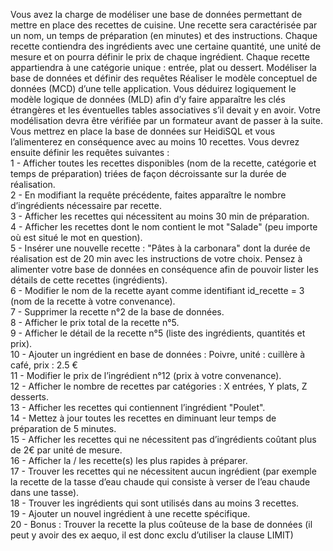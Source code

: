 Vous avez la charge de modéliser une base de données permettant de mettre en place des recettes de cuisine. Une recette sera caractérisée par un nom, un temps de préparation (en minutes) et des instructions. Chaque recette contiendra des ingrédients avec une certaine quantité, une unité de mesure et on pourra définir le prix de chaque ingrédient. Chaque recette appartiendra à une catégorie unique : entrée, plat ou dessert.
Modéliser la base de données et définir des requêtes
Réaliser le modèle conceptuel de données (MCD) d’une telle application. Vous déduirez logiquement le modèle logique de données (MLD) afin d’y faire apparaître les clés étrangères et les éventuelles tables associatives s’il devait y en avoir. Votre modélisation devra être vérifiée par un formateur avant de passer à la suite.
Vous mettrez en place la base de données sur HeidiSQL et vous l’alimenterez en conséquence avec au moins 10 recettes.
Vous devrez ensuite définir les requêtes suivantes :<br>
1 - Afficher toutes les recettes disponibles (nom de la recette, catégorie et temps de préparation) triées de façon décroissante sur la durée de réalisation.<br>
2 - En modifiant la requête précédente, faites apparaître le nombre d’ingrédients nécessaire par recette.<br>
3 - Afficher les recettes qui nécessitent au moins 30 min de préparation.<br>
4 - Afficher les recettes dont le nom contient le mot "Salade" (peu importe où est situé le mot en question).<br>
5 - Insérer une nouvelle recette : "Pâtes à la carbonara" dont la durée de réalisation est de 20 min avec les instructions de votre choix. Pensez à alimenter votre base de données en conséquence afin de pouvoir lister les détails de cette recettes (ingrédients).<br>
6 - Modifier le nom de la recette ayant comme identifiant id_recette = 3 (nom de la recette à votre convenance).<br>
7 - Supprimer la recette n°2 de la base de données.<br>
8 - Afficher le prix total de la recette n°5.<br>
9 - Afficher le détail de la recette n°5 (liste des ingrédients, quantités et prix).<br>
10 - Ajouter un ingrédient en base de données : Poivre, unité : cuillère à café, prix : 2.5 €<br>
11 - Modifier le prix de l’ingrédient n°12 (prix à votre convenance).<br>
12 - Afficher le nombre de recettes par catégories : X entrées, Y plats, Z desserts.<br>
13 - Afficher les recettes qui contiennent l’ingrédient "Poulet".<br>
14 - Mettez à jour toutes les recettes en diminuant leur temps de préparation de 5 minutes.<br>
15 - Afficher les recettes qui ne nécessitent pas d’ingrédients coûtant plus de 2€ par unité de mesure.<br>
16 - Afficher la / les recette(s) les plus rapides à préparer.<br>
17 - Trouver les recettes qui ne nécessitent aucun ingrédient (par exemple la recette de la tasse d’eau chaude qui consiste à verser de l’eau chaude dans une tasse).<br>
18 - Trouver les ingrédients qui sont utilisés dans au moins 3 recettes.<br>
19 - Ajouter un nouvel ingrédient à une recette spécifique.<br>
20 - Bonus : Trouver la recette la plus coûteuse de la base de données (il peut y avoir des ex aequo, il est donc exclu d’utiliser la clause LIMIT)<br>
